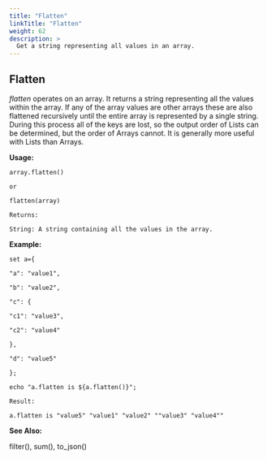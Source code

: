 ```yaml
---
title: "Flatten"
linkTitle: "Flatten"
weight: 62
description: >
  Get a string representing all values in an array. 
---
```

## Flatten

_flatten_ operates on an array. It returns a string representing all the values within the array. If any of the array values are other arrays these are also flattened recursively until the entire array is represented by a single string. During this process all of the keys are lost, so the output order of Lists can be determined, but the order of Arrays cannot. It is generally more useful with Lists than Arrays.

**Usage:**
~~~
array.flatten()

or

flatten(array)

Returns:

String: A string containing all the values in the array.
~~~

**Example:**
~~~
set a={

"a": "value1",

"b": "value2",

"c": {

"c1": "value3",

"c2": "value4"

},

"d": "value5"

};

echo "a.flatten is ${a.flatten()}";

Result:

a.flatten is "value5" "value1" "value2" ""value3" "value4""
~~~

**See Also:**

filter(), sum(), to\_json()